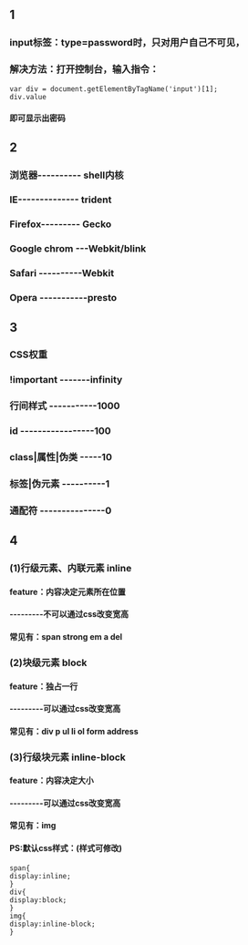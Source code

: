 ## 1
### input标签：type=password时，只对用户自己不可见，
### 解决方法：打开控制台，输入指令：
```
var div = document.getElementByTagName('input')[1];
div.value
```
####  即可显示出密码

##  2
### 浏览器---------- shell内核
### IE-------------- trident
### Firefox--------- Gecko
### Google  chrom ---Webkit/blink
### Safari ----------Webkit
### Opera -----------presto

##  3
### CSS权重
###  !important -------infinity
###  行间样式 -----------1000
###  id -----------------100
###  class|属性|伪类 -----10
###  标签|伪元素 ----------1
###  通配符 ---------------0

##  4
### (1)行级元素、内联元素  inline
####  feature：内容决定元素所在位置
####  ---------不可以通过css改变宽高
####  常见有：span strong em a del
### (2)块级元素  block
####  feature：独占一行
####  ---------可以通过css改变宽高
####  常见有：div p ul li ol form address
### (3)行级块元素 inline-block
####  feature：内容决定大小
####  ---------可以通过css改变宽高
####  常见有：img
####  PS:默认css样式：(样式可修改)
```
span{
display:inline;
}
div{
display:block;
}
img{
display:inline-block;
}
```
